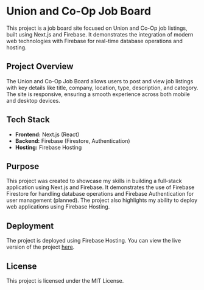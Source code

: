 # Union and Co-Op Job Board

This project is a job board site focused on Union and Co-Op job listings, built using Next.js and Firebase. It demonstrates the integration of modern web technologies with Firebase for real-time database operations and hosting.

## Project Overview

The Union and Co-Op Job Board allows users to post and view job listings with key details like title, company, location, type, description, and category. The site is responsive, ensuring a smooth experience across both mobile and desktop devices.

## Tech Stack

- **Frontend:** Next.js (React)
- **Backend:** Firebase (Firestore, Authentication)
- **Hosting:** Firebase Hosting

## Purpose

This project was created to showcase my skills in building a full-stack application using Next.js and Firebase. It demonstrates the use of Firebase Firestore for handling database operations and Firebase Authentication for user management (planned). The project also highlights my ability to deploy web applications using Firebase Hosting.

## Deployment

The project is deployed using Firebase Hosting. You can view the live version of the project [here](#).

## License

This project is licensed under the MIT License.
